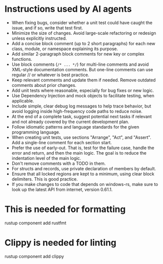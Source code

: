 # Instructions used by AI agents

* When fixing bugs, consider whether a unit test could have caught the issue, and if so, write that test first.
* Minimize the size of changes. Avoid large-scale refactoring or redesign unless explicitly instructed.
* Add a concise block comment (up to 2 short paragraphs) for each new class, module, or namespace explaining its purpose.
* Add similar 2-paragraph block comments for new key or complex functions.
* Use block comments (`/* ... */`) for multi-line comments and avoid XML-style documentation comments. But one-line comments can use regular // or whatever is best practice.
* Keep relevant comments and update them if needed. Remove outdated comments about prior changes.
* Add unit tests where reasonable, especially for bug fixes or new logic.
* Use Dependency Injection and mock objects to facilitate testing, when applicable.
* Include simple, clear debug log messages to help trace behavior, but avoid logging inside high-frequency code paths to reduce noise.
* At the end of a complete task, suggest potential next tasks if relevant and not already covered by the current development plan.
* Follow idiomatic patterns and language standards for the given programming language.
* When creating unit tests, use sections "Arrange", "Act", and "Assert". Add a single-line comment for each section start.
* Prefer the use of early-out. That is, test for the failure case, handle the error and return, and then the main logic. The goal is to reduce the indentation level of the main logic.
* Don't remove comments with a TODO in them.
* For structs and records, use private declaration of members by default.
* Ensure that all locked regions are kept to a minimum, using clear block delimiters. This is good practice.
* If you make changes to code that depends on windows-rs, make sure to look up the latest API from internet, version 0.61.1.

# This is needed for formatting

rustup component add rustfmt

# Clippy is needed for linting

rustup component add clippy
